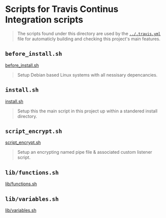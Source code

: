 # Scripts for Travis Continus Integration scripts

> The scripts found under this directory are used by the
> [`../.travis.yml`](../.travis.yml) file for automaticly building and checking
> this project's main features.

## `before_install.sh`

[before_install.sh](before_install.sh)

> Setup Debian based Linux systems with all nessisary
> depencancies.

## `install.sh`

[install.sh](install.sh)

> Setup this the main script in this project up within
> a standered install directory.

## `script_encrypt.sh`

[script_encrypt.sh](script_encrypt.sh)

> Setup an encrypting named pipe file & associated custom
> listener script. 

## `lib/functions.sh`

[lib/functions.sh](lib/functions.sh)

## `lib/variables.sh`

[lib/variables.sh](lib/variables.sh)
